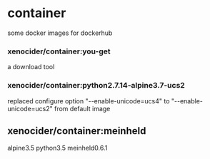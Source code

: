 # container

some docker images for dockerhub

### xenocider/container:you-get
a download tool

### xenocider/container:python2.7.14-alpine3.7-ucs2
replaced configure option "--enable-unicode=ucs4" to "--enable-unicode=ucs2" from default image

## xenocider/container:meinheld
alpine3.5 python3.5 meinheld0.6.1
